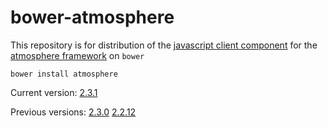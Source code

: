 bower-atmosphere
============================

This repository is for distribution of the [javascript client component](https://github.com/Atmosphere/atmosphere-javascript) for the [atmosphere framework](https://github.com/Atmosphere/atmosphere) on `bower`

```shell
bower install atmosphere
```

Current version: [2.3.1](https://raw.githubusercontent.com/Atmosphere/atmosphere-javascript/javascript-project-2.3.1/modules/javascript/src/main/webapp/javascript/atmosphere.js)

Previous versions: [2.3.0](https://raw.githubusercontent.com/Atmosphere/atmosphere-javascript/javascript-project-2.3.0/modules/javascript/src/main/webapp/javascript/atmosphere.js) [2.2.12](https://raw.githubusercontent.com/Atmosphere/atmosphere-javascript/javascript-project-2.2.12/modules/javascript/src/main/webapp/javascript/atmosphere.js)


